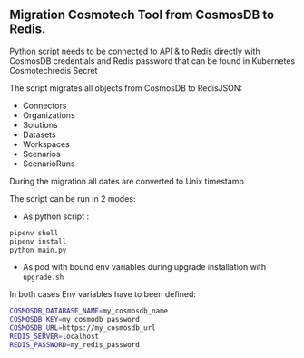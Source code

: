 ## Migration Cosmotech Tool from CosmosDB to Redis.


Python script needs to be connected to API & to Redis directly with CosmosDB credentials and Redis password that can be 
found in Kubernetes Cosmotechredis Secret

The script migrates all objects from CosmosDB to RedisJSON:
* Connectors
* Organizations
* Solutions
* Datasets
* Workspaces
* Scenarios
* ScenarioRuns

During the migration all dates are converted to Unix timestamp

The script can be run in 2 modes:
* As python script : 
``` bash
pipenv shell
pipenv install
python main.py
```
* As pod with bound env variables during upgrade installation with `upgrade.sh`


In both cases Env variables have to been defined:

``` bash
COSMOSDB_DATABASE_NAME=my_cosmosdb_name
COSMOSDB_KEY=my_cosmodb_password
COSMOSDB_URL=https://my_cosmosdb_url
REDIS_SERVER=localhost
REDIS_PASSWORD=my_redis_password
```
